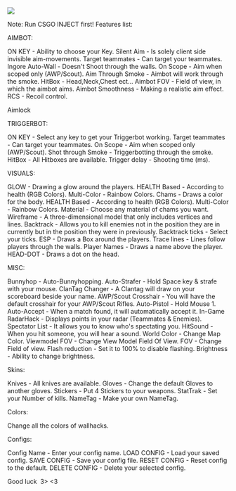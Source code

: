 <img src="https://i.ibb.co/QCWb3m9/sf.png">



Note: Run CSGO INJECT first!
Features list:

AIMBOT:

ON KEY - Ability to choose your Key.
Silent Aim - Is solely client side invisible aim-movements.
Target teammates - Can target your teammates.
Ingore Auto-Wall - Doesn't Shoot through the walls.
On Scope - Aim when scoped only (AWP/Scout).
Aim Through Smoke - Aimbot will work through the smoke.
HitBox - Head,Neck,Chest ect...
Aimbot FOV - Field of view, in which the aimbot aims.
Aimbot Smoothness - Making a realistic aim effect.
RCS - Recoil control.

Aimlock




TRIGGERBOT:

ON KEY - Select any key to get your Triggerbot working.
Target teammates - Can target your teammates.
On Scope - Aim when scoped only (AWP/Scout).
Shot through Smoke - Triggerbotting through the smoke.
HitBox - All Hitboxes are available.
Trigger delay - Shooting time (ms).

VISUALS:

GLOW - Drawing a glow around the players.
HEALTH Based - According to health (RGB Colors).
Multi-Color - Rainbow Colors.
Chams - Draws a color for the body.
HEALTH Based - According to health (RGB Colors).
Multi-Color - Rainbow Colors.
Material - Choose any material of chams you want.
Wireframe - A three-dimensional model that only includes vertices and lines.
Backtrack - Allows you to kill enemies not in the position they are in currently but in the position they were in previously.
Backtrack ticks - Select your ticks.
ESP - Draws a Box around the players.
Trace lines - Lines follow players through the walls.
Player Names - Draws a name above the player.
HEAD-DOT - Draws a dot on the head.

MISC:

Bunnyhop - Auto-Bunnyhopping.
Auto-Strafer - Hold Space key & strafe with your mouse.
ClanTag Changer - A Clantag will draw on your scoreboard beside your name.
AWP/Scout Crosshair - You will have the default crosshair for your AWP/Scout Rifles.
Auto-Pistol - Hold Mouse 1.
Auto-Accept - When a match found, it will automatically accept it.
In-Game RadarHack - Displays points in your radar (Teammates & Enemies).
Spectator List - It allows you to know who's spectating you.
HitSound - When you hit someone, you will hear a sound.
World Color - Change Map Color.
Viewmodel FOV - Change View Model Field Of View.
FOV - Change Field of view.
Flash reduction - Set it to 100% to disable flashing.
Brightness - Ability to change brightness.

Skins:

Knives - All knives are available.
Gloves - Change the default Gloves to another gloves.
Stickers - Put 4 Stickers to your weapons.
StatTrak - Set your Number of kills.
NameTag - Make your own NameTag.

Colors:

Change all the colors of wallhacks.

Configs:

Config Name - Enter your config name.
LOAD CONFIG - Load your saved config.
SAVE CONFIG - Save your config file.
RESET CONFIG - Reset config to the default.
DELETE CONFIG - Delete your selected config.







Good luck  3> <3
